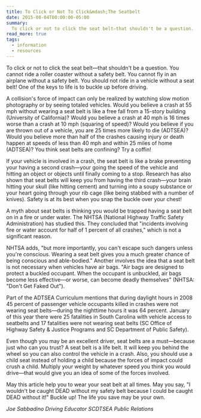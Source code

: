 ```yaml
---
title: To Click or Not To Click&mdash;The Seatbelt
date: 2015-08-04T00:00:00-05:00
summary:
  To click or not to click the seat belt—that shouldn't be a question. You cannot ride a roller coaster without a safety belt. You cannot fly in an airplane without a safety belt. You should not ride in a vehicle without a seat belt! One of the keys to life is to buckle up before driving.
read_more: true
tags:
  - information
  - resources
---
```

To click or not to click the seat belt&mdash;that shouldn't be a question. You cannot ride a roller coaster without a safety belt. You cannot fly in an airplane without a safety belt. You should not ride in a vehicle without a seat belt! One of the keys to life is to buckle up before driving.

A collision's force of impact can only be realized by watching slow motion photography or by seeing totaled vehicles. Would you believe a crash at 55 mph without wearing a seat belt is like a free fall from a 15-story building (University of California)? Would you believe a crash at 40 mph is 16 times worse than a crash at 10 mph (squaring of speed)? Would you believe if you are thrown out of a vehicle, you are 25 times more likely to die (ADTSEA)? Would you believe more than half of the crashes causing injury or death happen at speeds of less than 40 mph and within 25 miles of home (ADTSEA)? You think seat belts are confining? Try a coffin!

If your vehicle is involved in a crash, the seat belt is like a brake preventing your having a second crash&mdash;your going the speed of the vehicle and hitting an object or objects until finally coming to a stop. Research has also shown that seat belts will keep you from having the third crash&mdash;your brain hitting your skull (like hitting cement) and turning into a soupy substance or your heart going through your rib cage (like being stabbed with a number of knives). Safety is at its best when you snap the buckle over your chest!

A myth about seat belts is thinking you would be trapped having a seat belt on in a fire or under water. The NHTSA (National Highway Traffic Safety Administration) has studied this. They concluded that "incidents involving fire or water account for half of 1 percent of all crashes," which is not a significant reason.

NHTSA adds, "but more importantly, you can't escape such dangers unless you're conscious. Wearing a seat belt gives you a much greater chance of being conscious and able-bodied." Another involves the idea that a seat belt is not necessary when vehicles have air bags. "Air bags are designed to protect a buckled occupant. When the occupant is unbuckled, air bags become less effective&mdash;or worse, can become deadly themselves" (NHTSA: "Don't Get Faked Out").

Part of the ADTSEA Curriculum mentions that during daylight hours in 2008 45 percent of passenger vehicle occupants killed in crashes were not wearing seat belts&mdash;during the nighttime hours it was 64 percent. January of this year there were 25 fatalities in South Carolina with vehicle access to seatbelts and 17 fatalities were not wearing seat belts (SC Office of Highway Safety & Justice Programs and SC Department of Public Safety).

Even though you may be an excellent driver, seat belts are a must&mdash;because just who can you trust? A seat belt is a life belt. It will keep you behind the wheel so you can also control the vehicle in a crash. Also, you should use a child seat instead of holding a child because the forces of impact could crush a child. Multiply your weight by whatever speed you think you would drive&mdash;that would give you an idea of some of the forces involved.

May this article help you to wear your seat belt at all times. May you say, "I wouldn't be caught DEAD without my safety belt because I could be caught DEAD without it!" Buckle up! The life you save may be your own.

*Joe Sabbadino*
*Driving Educator*
*SCDTSEA Public Relations*